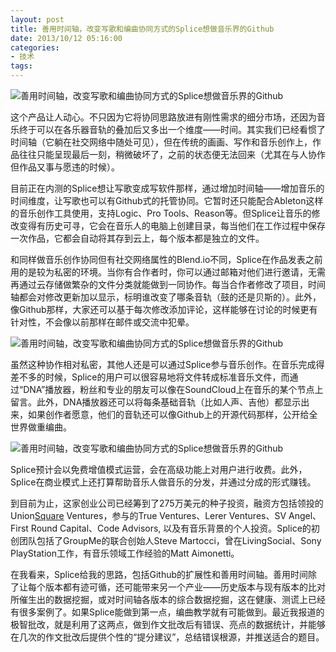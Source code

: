 ```yaml
---
layout: post
title: 善用时间轴，改变写歌和编曲协同方式的Splice想做音乐界的Github
date: 2013/10/12 05:16:00
categories: 
- 技术
tags: 
---
```


![善用时间轴，改变写歌和编曲协同方式的Splice想做音乐界的Github][1] 

这个产品让人动心。不只因为它将协同思路放进有刚性需求的细分市场，还因为音乐终于可以在各乐器音轨的叠加后又多出一个维度——时间。其实我们已经看惯了时间轴（它躺在社交网络中随处可见），但在传统的画画、写作和音乐创作上，作品往往只能呈现最后一刻，稍微破坏了，之前的状态便无法回来（尤其在与人协作但作品又事与愿违的时候）。

目前正在内测的Splice想让写歌变成写软件那样，通过增加时间轴——增加音乐的时间维度，让写歌也可以有Github式的托管协同。它暂时还只能配合Ableton这样的音乐创作工具使用，支持Logic、Pro Tools、Reason等。但Splice让音乐的修改变得有历史可寻，它会在音乐人的电脑上创建目录，每当他们在工作过程中保存一次作品，它都会自动将其存到云上，每个版本都是独立的文件。

和同样做音乐创作协同但有社交网络属性的Blend.io不同，Splice在作品发表之前用的是较为私密的环境。当你有合作者时，你可以通过邮箱对他们进行邀请，无需再通过云存储做繁杂的文件分类就能做到一同协作。每当合作者修改了项目，时间轴都会对修改更新加以显示，标明谁改变了哪条音轨（鼓的还是贝斯的）。此外，像Github那样，大家还可以基于每次修改添加评论，这样能够在讨论的时候更有针对性，不会像以前那样在邮件或交流中犯晕。

![善用时间轴，改变写歌和编曲协同方式的Splice想做音乐界的Github][2] 

虽然这种协作相对私密，其他人还是可以通过Splice参与音乐创作。在音乐完成得差不多的时候，Splice的用户可以很容易地将文件转成标准音乐文件，而通过“DNA”播放器，粉丝和专业的朋友可以像在SoundCloud上在音乐的某个节点上留言。此外，DNA播放器还可以将每条基础音轨（比如人声、吉他）都显示出来，如果创作者愿意，他们的音轨还可以像Github上的开源代码那样，公开给全世界做重编曲。

![善用时间轴，改变写歌和编曲协同方式的Splice想做音乐界的Github][3] 

Splice预计会以免费增值模式运营，会在高级功能上对用户进行收费。此外，Splice在商业模式上还打算帮助音乐人做音乐的分发，并通过分成的形式赚钱。

到目前为止，这家创业公司已经筹到了275万美元的种子投资，融资方包括领投的Union<a href="http://news.zol.com.cn/tech/square/" data-rel="277">Square</a> Ventures，参与的True Ventures、Lerer Ventures、SV Angel、First Round Capital、Code Advisors, 以及有音乐背景的个人投资。Splice的初创团队包括了GroupMe的联合创始人Steve Martocci，曾在LivingSocial、Sony PlayStation工作，有音乐领域工作经验的Matt Aimonetti。

在我看来，Splice给我的思路，包括Github的扩展性和善用时间轴。善用时间除了让每个版本都有迹可循，还可能带来另一个产业——历史版本与现有版本的比对所催生出的数据挖掘，或对时间轴各版本的综合数据挖掘，这在健康、测谎上已经有很多案例了。如果Splice能做到第一点，编曲教学就有可能做到。最近我报道的极智批改，就是利用了这两点，做到作文批改后有错误、亮点的数据统计，并能够在几次的作文批改后提供个性的“提分建议”，总结错误根源，并推送适合的题目。

[1]: http://techdoc.fd.zol-img.com.cn/g3/M0B/0C/0A/Cg-4WFJXwZiIBajmAASjUQ7cyBsAAMbjwBGDa0ABKNp389.png

[2]: http://techdoc.fd.zol-img.com.cn/g3/M0B/0C/0A/Cg-4V1JXwZmIaN2_AAMw623SLfQAAMbjwBPhWIAAzED688.png

[3]: http://techdoc.fd.zol-img.com.cn/g3/M0B/0C/0A/Cg-4WFJXwZmIEG2EAAJQ9CjTeA0AAMbjwBijxAAAlEM665.png
